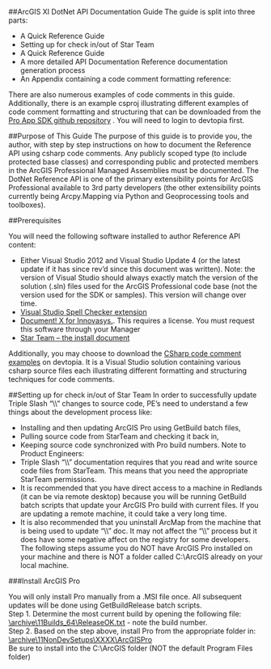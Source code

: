##ArcGIS XI DotNet API Documentation Guide
The guide is split into three parts:
* A Quick Reference Guide
* Setting up for check in/out of Star Team
* A Quick Reference Guide
* A more detailed API Documentation Reference documentation generation process
* An Appendix containing a code comment formatting reference:

There are also numerous examples of code comments in this guide. Additionally, there is an example csproj illustrating different examples of code comment formatting and structuring that can be downloaded from the <a href=" https://devtopia.esri.com/ArcGISPro-SDK/win-net-documentation">Pro App SDK github repository</a> . You will need to login to devtopia first.

##Purpose of This Guide
The purpose of this guide is to provide you, the author, with step by step instructions on how to document the Reference API using csharp code comments. Any publicly scoped type (to include protected base classes) and corresponding public and protected members in the ArcGIS Professional Managed Assemblies must be documented. The DotNet Reference API is one of the primary extensibility points for ArcGIS Professional available to 3rd party developers (the other extensibility points currently being Arcpy.Mapping via Python and Geoprocessing tools and toolboxes). 

##Prerequisites

You will need the following software installed to author Reference API content:
* Either Visual Studio 2012 and Visual Studio Update 4 (or the latest update if it has since rev’d since this document was written). Note: the version of Visual Studio should always exactly match the version of the solution (.sln) files used for the ArcGIS Professional code base (not the version used for the SDK or samples). This version will change over time.
* [Visual Studio Spell Checker extension](http://visualstudiogallery.msdn.microsoft.com/7c8341f1-ebac-40c8-92c2-476db8d523ce)
* <a href = "\\esri.com\Software\Desktop\DesktopA-L\Innovasys\DocumentX\2013">Document! X for Innovasys.</a>. This requires a license. You must request this software through your Manager
* [Star Team – the install document](http://devinfo/sites/DeveloperCentral/Shared%20Documents/Forms/AllItems.aspx?RootFolder=%2fsites%2fDeveloperCentral%2fShared%20Documents%2fStarTeam%20Documents&View=%7b4652831D%2d65B5%2d47FC%2d9D7D%2d4388EC6DFC2A%7d)

Additionally, you may choose to download the [CSharp code comment examples](https://devtopia.esri.com/ArcGISPro-SDK/win-net-documentation) on devtopia. It is a Visual Studio solution containing various csharp source files each illustrating different formatting and structuring techniques for code comments.

##Setting up for check in/out of Star Team
In order to successfully update Triple Slash “\\\” changes to source code, PE’s need to understand a few things about the development process like:
* Installing and then updating ArcGIS Pro using GetBuild batch files,
* Pulling source code from StarTeam and checking it back in,
* Keeping source code synchronized with Pro build numbers.
Note to Product Engineers: 
* Triple Slash “\\\” documentation requires that you read and write source code files from StarTeam.  This means that you need the appropriate StarTeam permissions.  
* It is recommended that you have direct access to a machine in Redlands (it can be via remote desktop) because you will be running GetBuild  batch scripts that update your ArcGIS Pro build with current files.  If you are updating a remote machine, it could take a very long time.
* It is also recommended that you uninstall ArcMap from the machine that is being used to update “\\\” doc.  It may not affect the “\\\” process but it does have some negative affect on the registry for some developers.
The following steps assume you do NOT have ArcGIS Pro installed on your machine and there is NOT a folder called C:\ArcGIS already on your local machine.

###Install ArcGIS Pro

You will only install Pro manually from a .MSI file once.  All subsequent updates will be done using GetBuildRelease batch scripts. </br>
Step 1. Determine the most current build by opening the following file:</br>
	[\\archive\11Builds_64\ReleaseOK.txt](\\archive\11Builds_64\ReleaseOK.txt)  - note the build number.</br>
Step 2. Based on the step above, install Pro from the appropriate folder in:</br>
	[\\archive\11NonDevSetups\XXXX\ArcGISPro](\\archive\11NonDevSetups\XXXX\ArcGISPro)</br>
	Be sure to install into the C:\ArcGIS folder (NOT the default Program Files folder)</br>
